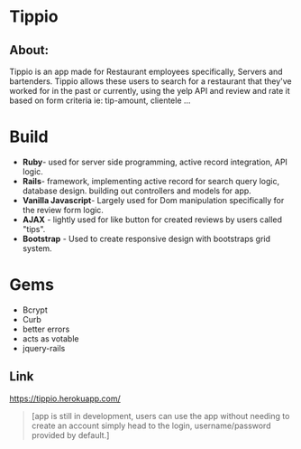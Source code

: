 
# Tippio 

## About: 
Tippio is an app made for Restaurant employees specifically, Servers and bartenders. Tippio allows these users to search for a restaurant that they've worked for in the past or currently, using the yelp API and review and rate it based on form criteria ie: tip-amount, clientele ...

# Build
*  **Ruby**- used for server side programming, active record integration, API logic.
*  **Rails**- framework, implementing active record for search query logic, database design. building out controllers and models for app.
*  **Vanilla Javascript**- Largely used for Dom manipulation specifically for the review form logic.
*  **AJAX** - lightly used for like button for created reviews by users called "tips".
*  **Bootstrap** - Used to create responsive design with bootstraps grid system.
# Gems
* Bcrypt
* Curb
* better errors
* acts as votable
* jquery-rails
##  Link
https://tippio.herokuapp.com/

> [app is still in development, users can use the app without needing to create an account simply head to the login, username/password provided by default.]
